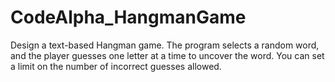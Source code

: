 # CodeAlpha_HangmanGame
 Design a text-based Hangman game. The program selects a random word, and the player guesses one letter at a time to uncover the word. You can set a limit on the number of incorrect guesses allowed.
